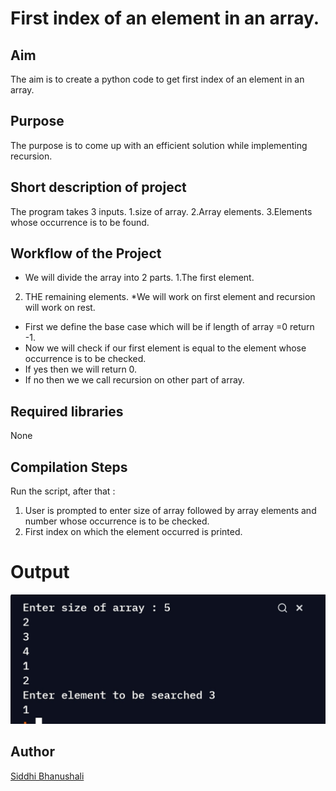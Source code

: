 # First index of an element in an array.  

## Aim

The aim is to create a python code to get first index  of an element in an array.

## Purpose

The purpose is to come up with an efficient solution while implementing recursion.

## Short description of project
The program takes 3 inputs.
1.size of array.
2.Array elements.
3.Elements whose occurrence is to be found.

## Workflow of the Project
* We will divide the array into 2 parts.
1.The first element.
2. THE remaining elements.
*We will work on first element and recursion will work on rest.
* First we define the base case which will be if length of array =0 return -1.
* Now we will check if our first element is equal to the element whose occurrence is to be checked.
* If yes then we will return 0.
* If no then we we call recursion on other part of array.


## Required libraries

None

## Compilation Steps
Run the script, after that :
  
 1. User is prompted to enter size of array followed by array elements and number whose occurrence is to be checked.
 2. First index on which the element occurred is printed.


# Output
![](Images/output1.jpg)


## Author
[Siddhi Bhanushali](https://github.com/siddhi-244)
